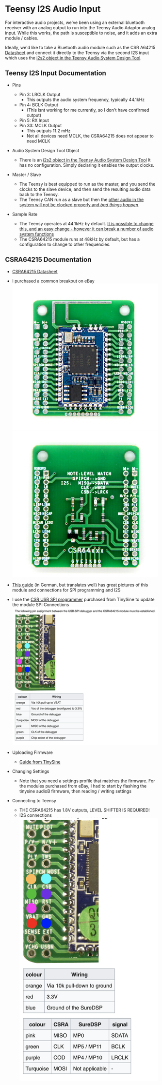 # Teensy I2S Audio Input

For interactive audio projects, we've been using an external bluetooth receiver with an analog output to run into the Teensy Audio Adaptor analog input. While this works, the path is susceptible to noise, and it adds an extra module / cables.

Ideally, we'd like to take a Bluetooth audio module such as the CSR A64215 [Datasheet](https://www.tinyosshop.com/datasheet/CSRA64215%20QFN%20Data%20Sheet.pdf) and connect it directly to the Teensy via the second I2S input which uses the [i2s2 object in the Teensy Audio System Design Tool](https://www.pjrc.com/teensy/gui/?info=AudioInputI2S2).

## Teensy I2S Input Documentation

* Pins
  * Pin 3: LRCLK Output
    * This outputs the audio system frequency, typically 44.1kHz
  * Pin 4: BCLK Output
    * (This isnt working for me currently, so I don't have confirmed output)
  * Pin 5: RX Input
  * Pin 33: MCLK Output
    * This outputs 11.2 mHz
    * Not all devices need MCLK, the CSRA64215 does not appear to need MCLK

* Audio System Design Tool Object
  * There is an [i2s2 object in the Teensy Audio System Design Tool](https://www.pjrc.com/teensy/gui/?info=AudioInputI2S2) It has no configuration. Simply declaring it enables the output clocks.

* Master / Slave
  * The Teensy is best equipped to run as the master, and you send the clocks to the slave device, and then send the resulting audio data back to the Teensy.
  * The Teensy CAN run as a slave but then the [other audio in the system will not be clocked properly and *bad things happen*](https://forum.pjrc.com/threads/53824-Teensy-3-6-I2S-Slave-Mode-Question?p=188318&viewfull=1#post188318).

* Sample Rate
  * The Teensy operates at 44.1kHz by default. [It is possible to change this, and an easy change - however it can break a number of audio system functions](https://forum.pjrc.com/threads/60272-Time-for-a-new-Audiolibrary?p=236411&viewfull=1#post236411)
  * The CSRA64215 module runs at 48kHz by default, but has a configuration to change to other frequencies.


## CSRA64215 Documentation

* [CSRA64215 Datasheet](https://www.tinyosshop.com/datasheet)
* I purchased a common breakout on eBay
![CSRA64215 Breakout PCB front](images/CSRA64215/csra64215_breakout_front.jpg)
![CSRA64215 Breakout PCB back](images/CSRA64215/csra64215_breakout_back.jpg)

* [This guide](https://suredsp.ratz-it.de/index.php?title=CSRA64215) (in German, but translates well) has great pictures of this module and connections for SPI programming and I2S


* I use the [CSR USB SPI programmer](https://www.tinyosshop.com/index.php?route=product/product&product_id=876) purchased from TinySine to update the module
SPI Connections
![CSRA64215 Breakout SPI](images/CSRA64215/csra64215_breakout_spi.png)
* Uploading Firmware
  * [Guide from TinySine](https://www.tinyosshop.com/how-to-restore-bluetooth-audio-module-default-settings)
* Changing Settings
  * Note that you need a settings profile that matches the firmware. For the modules purchased from eBay, I had to start by flashing the tinysine audioB firmware, then reading / writing settings

* Connecting to Teensy
  * THE CSRA64215 has 1.8V outputs, LEVEL SHIFTER IS REQUIRED!
  * I2S connections ![CSRA64215 Breakout I2S](images/CSRA64215/csra64215_breakout_i2s.png)
